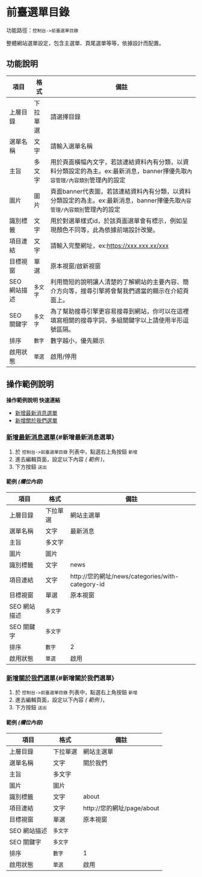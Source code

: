 # 前臺選單目錄


功能路徑：`控制台->前臺選單目錄`

整體網站選單設定，包含主選單、頁尾選單等等，依據設計而配置。



##  功能說明


| 項目 | 格式 | 備註 |
|---|---|---|
|上層目錄|下拉單選|請選擇目錄|
|選單名稱|文字|請輸入選單名稱|
|主旨|多文字|用於頁面橫幅內文字，若該連結資料內有分類，以資料分類設定的為主。ex:最新消息，banner擇優先取`內容管理/內容類別`管理內的設定|
|圖片|圖片|頁面banner代表圖，若該連結資料內有分類，以資料分類設定的為主。ex:最新消息，banner擇優先取`內容管理/內容類別`管理內的設定|
|識別標籤|文字|用於對選單樣式id，於該頁面選單會有標示，例如呈現顏色不同等，此為依據前端設計改變。 |
|項目連結|文字|請輸入完整網址，ex:https://xxx.xxx.xx/xxx|
|目標視窗|單選|原本視窗/啟新視窗|
|SEO 網站描述|`多文字`|利用簡短的說明讓人清楚的了解網站的主要內容、簡介方向等，搜尋引擎將會幫我們適當的顯示在介紹頁面上。|
|SEO 關鍵字|`多文字`|為了幫助搜尋引擎更容易搜尋到網站，你可以在這裡填寫相關的搜尋字詞，多組關鍵字以上請使用半形逗號區隔。|
|排序|`數字`|數字越小，優先顯示|
|啟用狀態|`單選`|啟用/停用|


##  操作範例說明

**操作範例說明 快速連結**

* [新增最新消息選單](/guide/web-menu#新增最新消息選單)
* [新增關於我們選單](/guide/web-menu#新增關於我們選單)

### [新增最新消息選單](/guide/web-menu#新增最新消息選單){#新增最新消息選單}

1. 於 `控制台->前臺選單目錄` 列表中，點選右上角按鈕 `新增` 
2. 進去編輯頁面，設定以下內容 _( 範例 )_，
3. 下方按鈕 `送出`

#### 範例 _(欄位內容)_

| 項目 | 格式 | 備註 |
|---|---|---|
|上層目錄|下拉單選|網站主選單|
|選單名稱|文字|最新消息|
|主旨|多文字| |
|圖片|圖片| |
|識別標籤|文字|news|
|項目連結|文字|http://您的網址/news/categories/with-category-id|
|目標視窗|單選|原本視窗|
|SEO 網站描述|`多文字`| |
|SEO 關鍵字|`多文字`| |
|排序|`數字`|2|
|啟用狀態|`單選`|啟用|


### [新增關於我們選單](/guide/web-menu#新增關於我們選單){#新增關於我們選單}

1. 於 `控制台->前臺選單目錄` 列表中，點選右上角按鈕 `新增` 
2. 進去編輯頁面，設定以下內容 _( 範例 )_，
3. 下方按鈕 `送出`

#### 範例 _(欄位內容)_

| 項目 | 格式 | 備註 |
|---|---|---|
|上層目錄|下拉單選|網站主選單|
|選單名稱|文字|關於我們|
|主旨|多文字| |
|圖片|圖片| |
|識別標籤|文字|about|
|項目連結|文字|http://您的網址/page/about|
|目標視窗|單選|原本視窗|
|SEO 網站描述|`多文字`| |
|SEO 關鍵字|`多文字`| |
|排序|`數字`|1|
|啟用狀態|`單選`|啟用|
